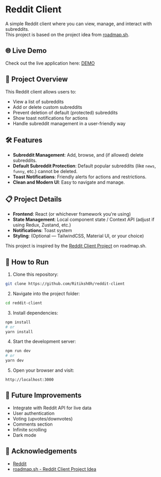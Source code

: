 # Reddit Client

A simple Reddit client where you can view, manage, and interact with subreddits.  
This project is based on the project idea from [roadmap.sh](https://roadmap.sh/projects/reddit-client).

## 🌐 Live Demo
Check out the live application here: [DEMO](https://reddit-client-one.vercel.app)

## 🚀 Project Overview

This Reddit client allows users to:
- View a list of subreddits
- Add or delete custom subreddits
- Prevent deletion of default (protected) subreddits
- Show toast notifications for actions
- Handle subreddit management in a user-friendly way

## 🛠️ Features

- **Subreddit Management**: Add, browse, and (if allowed) delete subreddits.
- **Default Subreddit Protection**: Default popular subreddits (like `news`, `funny`, etc.) cannot be deleted.
- **Toast Notifications**: Friendly alerts for actions and restrictions.
- **Clean and Modern UI**: Easy to navigate and manage.

## 📋 Project Details

- **Frontend**: React (or whichever framework you're using)
- **State Management**: Local component state / Context API (adjust if using Redux, Zustand, etc.)
- **Notifications**: Toast system
- **Styling**: (Optional — TailwindCSS, Material UI, or your choice)

This project is inspired by the [Reddit Client Project](https://roadmap.sh/projects/reddit-client) on roadmap.sh.

## 🧩 How to Run

1. Clone this repository:

```bash
git clone https://github.com/Ritiksh0h/reddit-client
```

2. Navigate into the project folder:

```bash
cd reddit-client
```

3. Install dependencies:

```bash
npm install
# or
yarn install
```

4. Start the development server:

```bash
npm run dev
# or
yarn dev
```

5. Open your browser and visit:

```
http://localhost:3000
```

## 📄 Future Improvements

- Integrate with Reddit API for live data
- User authentication
- Voting (upvotes/downvotes)
- Comments section
- Infinite scrolling
- Dark mode

## 🙏 Acknowledgements

- [Reddit](https://www.reddit.com/)
- [roadmap.sh - Reddit Client Project Idea](https://roadmap.sh/projects/reddit-client)